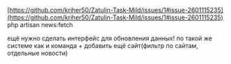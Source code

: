 [https://github.com/kriher50/Zatulin-Task-Mild/issues/1#issue-2601115235](https://github.com/kriher50/Zatulin-Task-Mild/issues/1#issue-2601115235)
php artisan news:fetch

ещё нужно сделать интерфейс для обновления данных! по такой же системе как и команда + добавить ещё сайт(фильтр по сайтам, отдельные новости)
